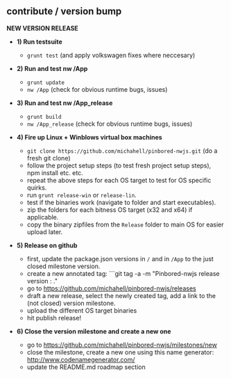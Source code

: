 contribute / version bump
-------------------------

**NEW VERSION RELEASE**

* **1) Run testsuite** 
  * ```grunt test``` (and apply volkswagen fixes where neccesary)

* **2) Run and test nw /App** 
  * ```grunt update```
  * ```nw /App``` (check for obvious runtime bugs, issues)

* **3) Run and test nw /App_release**
  * ```grunt build```
  * ```nw /App_release``` (check for obvious runtime bugs, issues)

* **4) Fire up Linux + Winblows virtual box machines**
  * ```git clone https://github.com/michahell/pinbored-nwjs.git``` (do a fresh git clone)
  * follow the project setup steps (to test fresh project setup steps), npm install etc. etc.
  * repeat the above steps for each OS target to test for OS specific quirks.
  * run ```grunt release-win``` or ```release-lin```.
  * test if the binaries work (navigate to folder and start executables).
  * zip the folders for each bitness OS target (x32 and x64) if applicable.
  * copy the binary zipfiles from the ```Release``` folder to main OS for easier upload later.

* **5) Release on github**
  * first, update the package.json versions in ```/``` and in ```/App``` to the just closed milestone version.
  * create a new annotated tag: ```git tag -a <version number> -m "Pinbored-nwjs release version <version number> : <version name>."
  * go to https://github.com/michahell/pinbored-nwjs/releases
  * draft a new release, select the newly created tag, add a link to the (not closed) version milestone.
  * upload the different OS target binaries
  * hit publish release!

* **6) Close the version milestone and create a new one**
  * go to https://github.com/michahell/pinbored-nwjs/milestones/new
  * close the milestone, create a new one using this name generator: http://www.codenamegenerator.com/
  * update the README.md roadmap section